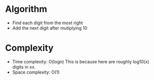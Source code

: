 # Algorithm
- Find each digit from the most right
- Add the next digit after mutiplying 10
# Complexity
- Time complexity: O(logn) This is because here are roughly log10(x) digits in xx.
- Space complexity: O(1)
